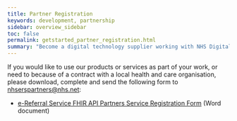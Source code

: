 ```yaml
---
title: Partner Registration
keywords: development, partnership
sidebar: overview_sidebar
toc: false
permalink: getstarted_partner_registration.html
summary: "Become a digital technology supplier working with NHS Digital"
---
```


If you would like to use our products or services as part of your work, or need to because of a contract with a local health and care organisation, please download, complete and send the following form to [nhserspartners@nhs.net](mailto:nhserspartners@nhs.net):

* [e-Referral Service FHIR API Partners Service Registration Form](downloads/registration/e-RS_FHIR_API_Partner_Service_Registration_Form.doc) (Word document)
